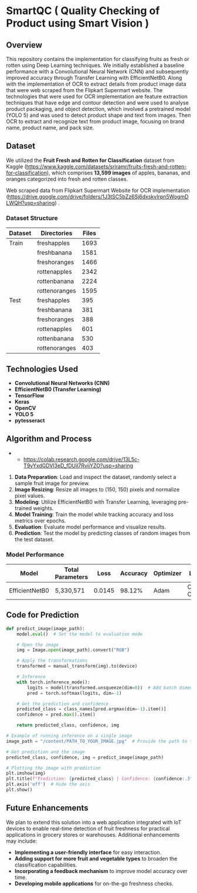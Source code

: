 # SmartQC ( Quality Checking of Product using Smart Vision )

## Overview
This repository contains the implementation for classifying fruits as fresh or rotten using Deep Learning techniques. We initially established a baseline performance with a Convolutional Neural Network (CNN) and subsequently improved accuracy through Transfer Learning with EfficientNetB0. 
Along with the implementation of OCR to extract details from product image data that were web scraped from the Flipkart Supermart website. The technologies that were used for OCR implementation are feature extraction techniques that have edge and contour detection and were used to analyse product packaging, and object detection, which involved a pretrained model (YOLO 5) and was used to detect product shape and text from images. Then OCR to extract and recognize text from product image, focusing on brand name, product name, and pack size. 

## Dataset
We utilized the **Fruit Fresh and Rotten for Classification** dataset from Kaggle (https://www.kaggle.com/datasets/sriramr/fruits-fresh-and-rotten-for-classification), which comprises **13,599 images** of apples, bananas, and oranges categorized into fresh and rotten classes.

Web scraped data from Flipkart Supermart Website for OCR implementation (https://drive.google.com/drive/folders/1J3tSC5bZz6Sj6dxskvIrpn5WogmDLWQH?usp=sharing) .

### Dataset Structure
| Dataset | Directories      | Files |
|---------|------------------|-------|
| Train   | freshapples      | 1693  |
|         | freshbanana      | 1581  |
|         | freshoranges     | 1466  |
|         | rottenapples     | 2342  |
|         | rottenbanana     | 2224  |
|         | rottenoranges    | 1595  |
| Test    | freshapples      | 395   |
|         | freshbanana      | 381   |
|         | freshoranges     | 388   |
|         | rottenapples     | 601   |
|         | rottenbanana     | 530   |
|         | rottenoranges    | 403   |

## Technologies Used
- **Convolutional Neural Networks (CNN)**
- **EfficientNetB0 (Transfer Learning)**
- **TensorFlow**
- **Keras**
- **OpenCV**
- **YOLO 5**
- **pytesseract**

## Algorithm and Process
- - https://colab.research.google.com/drive/13L5c-T9yYxdGDVl3eD_fDUil7RvijYZO?usp=sharing
1. **Data Preparation**: Load and inspect the dataset, randomly select a sample fruit image for preview.
2. **Image Resizing**: Resize all images to (150, 150) pixels and normalize pixel values.
3. **Modeling**: Utilize EfficientNetB0 with Transfer Learning, leveraging pre-trained weights.
4. **Model Training**: Train the model while tracking accuracy and loss metrics over epochs.
5. **Evaluation**: Evaluate model performance and visualize results.
6. **Prediction**: Test the model by predicting classes of random images from the test dataset.

### Model Performance
| Model           | Total Parameters | Loss   | Accuracy | Optimizer | Loss Metric            |
|-----------------|------------------|--------|----------|-----------|------------------------|
| EfficientNetB0  | 5,330,571        | 0.0145 | 98.12%   | Adam      | Categorical CrossEntropy|

## Code for Prediction
```python
def predict_image(image_path):
    model.eval()  # Set the model to evaluation mode

    # Open the image
    img = Image.open(image_path).convert("RGB")

    # Apply the transformations
    transformed = manual_transform(img).to(device)

    # Inference
    with torch.inference_mode():
        logits = model(transformed.unsqueeze(dim=0))  # Add batch dimension
        pred = torch.softmax(logits, dim=-1)

    # Get the prediction and confidence
    predicted_class = class_names[pred.argmax(dim=-1).item()]
    confidence = pred.max().item()

    return predicted_class, confidence, img

# Example of running inference on a single image
image_path = "/content/PATH_TO_YOUR_IMAGE.jpg"  # Provide the path to the image here

# Get prediction and the image
predicted_class, confidence, img = predict_image(image_path)

# Plotting the image with prediction
plt.imshow(img)
plt.title(f"Prediction: {predicted_class} | Confidence: {confidence:.3f}")
plt.axis('off')  # Hide the axis
plt.show()   
```

## Future Enhancements
We plan to extend this solution into a web application integrated with IoT devices to enable real-time detection of fruit freshness for practical applications in grocery stores or warehouses. Additional enhancements may include:
- **Implementing a user-friendly interface** for easy interaction.
- **Adding support for more fruit and vegetable types** to broaden the classification capabilities.
- **Incorporating a feedback mechanism** to improve model accuracy over time.
- **Developing mobile applications** for on-the-go freshness checks.
